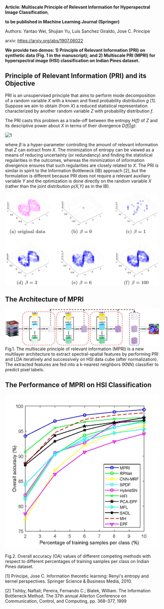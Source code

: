 **Article: Multiscale Principle of Relevant Information for Hyperspectral Image Classification**,

**to be published in Machine Learning Journal (Springer)**

Authors: Yantao Wei, Shujian Yu, Luis Sanchez Giraldo, Jose C. Principe

arxiv: https://arxiv.org/abs/1907.06022


**We provide two demos: 1) Principle of Relevant Information (PRI) on synthetic data (Fig. 1 in the manuscript); and 2) Multiscale PRI (MPRI) for hyperspectral image (HSI) classification on Indian Pines dataset.**

## Principle of Relevant Information (PRI) and its Objective
PRI is an unsupervised principle that aims to perform mode decomposition of a random variable *X* with a known and fixed probability distribution *g* [1]. Suppose we aim to obtain (from *X*) a reduced statistical representation characterized by another random variable *Z* with probability distribution *f*. 

The PRI casts this problem as a trade-off between the entropy *H(f)* of *Z* and its descriptive power about *X* in terms of their divergence *D(f\|\|g)*:

![1](http://latex.codecogs.com/svg.latex?J(f)=H(f)+\beta*D(f\|\|g),)

where $\beta$ is a hyper-parameter controlling the amount of relevant information that *Z* can extract from *X*. The minimization of entropy can be viewed as a means of reducing uncertainty (or redundancy) and finding the statistical regularities in the outcomes, whereas the minimization of information divergence ensures that such regularities are closely related to *X*. The PRI is similar in spirit to the Information Bottleneck (IB) approach [2], but the formulation is different because PRI does not require a relevant auxiliary variable *Y* and the optimization is done directly on the random variable *X* (rather than the joint distribution *p(X,Y)* as in the IB).

![image](https://github.com/SJYuCNEL/Principle-of-Relevant-Information-and-HSI-Classification/blob/main/PRI_synthetic_data.PNG)

## The Architecture of MPRI
![image](https://github.com/SJYuCNEL/Principle-of-Relevant-Information-and-HSI-Classification/blob/main/MPRI_architecture.png)
Fig.1. The multiscale principle of relevant information (MPRI) is a new multilayer architecture to extract spectral-spatial features by performing PRI and LDA iteratively and successively on HSI data cube (after normalization). The extracted features are fed into a k-nearest neighbors (KNN) classifier to predict pixel labels.

## The Performance of MPRI on HSI Classification

![image](https://github.com/SJYuCNEL/Principle-of-Relevant-Information-and-HSI-Classification/blob/main/Indian_Pine_accuracy.png)

Fig.2. Overall accuracy (OA) values of different competing methods with respect to different percentages of training samples per class on Indian Pines dataset.

[1] Principe, Jose C. Information theoretic learning: Renyi's entropy and kernel perspectives. Springer Science & Business Media, 2010.

[2] Tishby, Naftali; Pereira, Fernando C.; Bialek, William. The Information Bottleneck Method. The 37th annual Allerton Conference on Communication, Control, and Computing, pp. 368–377, 1999
